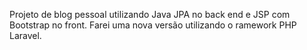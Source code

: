 Projeto de blog pessoal utilizando Java JPA no back end e JSP com Bootstrap no front. Farei uma nova versão utilizando o ramework PHP Laravel.